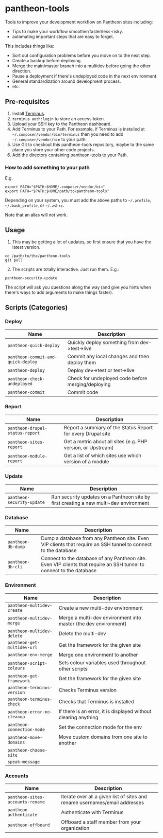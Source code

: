 # pantheon-tools
Tools to improve your development workflow on Pantheon sites including:
* Tips to make your workflow smoother/faster/less-risky.
* automating important steps that are easy to forget.

This includes things like:
* Sort out configuration problems before you move on to the next step.
* Create a backup before deploying.
* Merge the main/master branch into a multidev before going the other direction.
* Pause a deployment if there's undeployed code in the next environment. 
* General standardization around development process.
* etc.

## Pre-requisites
1. Install [Terminus](https://github.com/pantheon-systems/terminus).
2. `terminus auth:login` to store an access token.
3. Upload your SSH key to the Pantheon dashboard.
4. Add Terminus to your Path.  For example, if Terminus is installed at `~/.composer/vendor/bin/terminus` then you need to add `~/.composer/vendor/bin` to your path.
5. Use Git to checkout this pantheon-tools repository, maybe to the same place you store your other code projects.  
6. Add the directory containing pantheon-tools to your Path.

### How to add something to your path
  E.g.

```
export PATH="$PATH:$HOME/.composer/vendor/bin"
export PATH="$PATH:$HOME/path/to/pantheon-tools"
```

Depending on your system, you must add the above paths to `~/.profile`, `~/.bash_profile`, or `~/.zshrc`.

Note that an alias will not work.

## Usage 
1. This may be getting a lot of updates, so first ensure that you have the latest version.
```
cd /path/to/the/pantheon-tools
git pull
```
2. The scripts are totally interactive.  Just run them.  E.g.:
```
pantheon-security-update
```

The script will ask you questions along the way (and give you hints when there's ways to add arguments to make things faster).

## Scripts (Categories)

### Deploy
| Name | Description |
|--|--|
| `pantheon-quick-deploy` | Quickly deploy something from dev->test->live |
| `pantheon-commit-and-quick-deploy` | Commit any local changes and then deploy them |
| `pantheon-deploy` | Deploy dev->test or test->live |
| `pantheon-check-undeployed` | Check for undeployed code before merging/deploying |
| `pantheon-commit` | Commit code |


### Report
| Name | Description |
|--|--|
| `pantheon-drupal-status-report` | Report a summary of the Status Report for every Drupal site |
| `pantheon-sites-report` | Get a metric about all sites (e.g. PHP version, or Upstream) |
| `pantheon-module-report` | Get a list of which sites use which version of a module |

### Update
| Name | Description |
|--|--|
| `pantheon-security-update` | Run security updates on a Pantheon site by first creating a new multi-dev environment |

### Database
| Name | Description |
|--|--|
| `pantheon-db-dump` | Dump a database from any Pantheon site.  Even VIP clients that require an SSH tunnel to connect to the database |
| `pantheon-db-cli` | Connect to the database of any Pantheon site.  Even VIP clients that require an SSH tunnel to connect to the database |

### Environment
| Name | Description |
|--|--|
| `pantheon-multidev-create` | Create a new multi-dev environment |
| `pantheon-multidev-merge` | Merge a multi-dev environment into master (the dev environment) |
| `pantheon-multidev-delete` | Delete the multi-dev |
| `pantheon-get-multidev-url` | Get the framework for the given site |
| `pantheon-env-merge` | Merge one environment to another |
| `pantheon-script-colours` | Sets colour variables used throughout other scripts |
| `pantheon-get-framework` | Get the framework for the given site |
| `pantheon-terminus-version` | Checks Terminus version |
| `pantheon-terminus-check` | Checks that Terminus is installed |
| `pantheon-error-no-cleanup` | If there is an error, it is displayed without clearing anything |
| `pantheon-connection-mode` | Set the connection mode for the env |
| `pantheon-move-domains` | Move custom domains from one site to another |
| `pantheon-choose-site` | |
| `speak-message` | |

### Accounts
| Name | Description |
|--|--|
| `pantheon-sites-accounts-rename` | Iterate over all a given list of sites and rename usernames/email addresses |
| `pantheon-authenticate` | Authenticate with Terminus |
| `pantheon-offboard` | Offboard a staff member from your organization |
